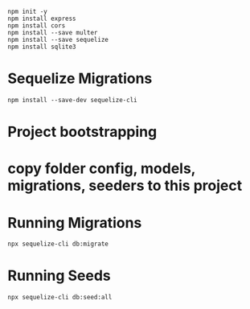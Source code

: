 ```
npm init -y
npm install express
npm install cors
npm install --save multer
npm install --save sequelize
npm install sqlite3
```

# Sequelize Migrations

```
npm install --save-dev sequelize-cli
```

# Project bootstrapping

# copy folder config, models, migrations, seeders to this project

# Running Migrations

```
npx sequelize-cli db:migrate
```

# Running Seeds

```
npx sequelize-cli db:seed:all
```
